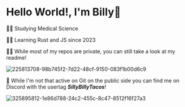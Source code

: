 # Hello World!, I'm Billy👋

👨‍🎓 Studying Medical Science

💁‍♂️ Learning Rust and JS since 2023

🙇‍♂️ While most of my repos are private, you can still take a look at my readme!



![225813708-98b745f2-7d22-48cf-9150-083f1b00d6c9](https://github.com/user-attachments/assets/79771662-f897-4b84-b3b0-8e42f666933e)



🌠 While I'm not that active on Git on the public side you can find me on Discord with the usertag **_SillyBillyTacos_**!


![325895812-1e86d788-24c2-455c-8c47-8512f16f27a3](https://github.com/user-attachments/assets/93c585e2-a6a7-47df-aa0b-7703233c3b28)

